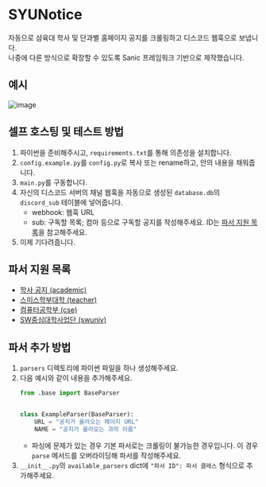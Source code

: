 # SYUNotice
자동으로 삼육대 학사 및 단과별 홈페이지 공지를 크롤링하고 디스코드 웹훅으로 보냅니다.  
나중에 다른 방식으로 확장할 수 있도록 Sanic 프레임워크 기반으로 제작했습니다.

## 예시
![image](https://user-images.githubusercontent.com/61371424/221483113-a1a4492e-307b-461f-a81a-3acbe1f429b0.png)

## 셀프 호스팅 및 테스트 방법
1. 파이썬을 준비해주시고, `requirements.txt`를 통해 의존성을 설치합니다.
2. `config.example.py`를 `config.py`로 복사 또는 rename하고, 안의 내용을 채워줍니다.
3. `main.py`를 구동합니다.
4. 자신의 디스코드 서버의 채널 웹훅을 자동으로 생성된 `database.db`의 `discord_sub` 테이블에 넣어줍니다.
   - webhook: 웹훅 URL
   - sub: 구독할 목록; 컴마 등으로 구독할 공지를 작성해주세요. ID는 [파서 지원 목록](#파서-지원-목록)을 참고해주세요.
5. 이제 기다려줍니다.

## 파서 지원 목록
- [학사 공지 (academic)](https://www.syu.ac.kr/academic/academic-notice/)
- [스미스학부대학 (teacher)](https://www.syu.ac.kr/teacher/community/notice/)
- [컴퓨터공학부 (cse)](https://www.syu.ac.kr/cse/community/notice/)
- [SW중심대학사업단 (swuniv)](https://www.syu.ac.kr/swuniv/community/notice/)

## 파서 추가 방법
1. `parsers` 디렉토리에 파이썬 파일을 하나 생성해주세요.
2. 다음 예시와 같이 내용을 추가해주세요.
   ```python
   from .base import BaseParser
   
   
   class ExampleParser(BaseParser):
       URL = "공지가 올라오는 페이지 URL"
       NAME = "공지가 올라오는 과의 이름"
   ```
   - 파싱에 문제가 있는 경우 기본 파서로는 크롤링이 불가능한 경우입니다. 이 경우 `parse` 메서드를 오버라이딩해 파서를 작성해주세요.
3. `__init__.py`의 `available_parsers` dict에 `"파서 ID": 파서 클래스` 형식으로 추가해주세요.
